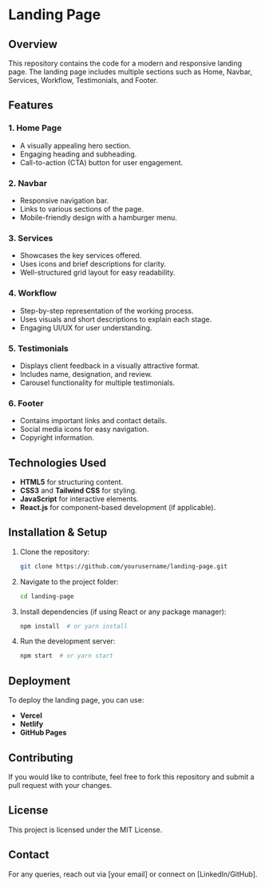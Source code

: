 # Landing Page

## Overview
This repository contains the code for a modern and responsive landing page. The landing page includes multiple sections such as Home, Navbar, Services, Workflow, Testimonials, and Footer.

## Features

### 1. Home Page
- A visually appealing hero section.
- Engaging heading and subheading.
- Call-to-action (CTA) button for user engagement.

### 2. Navbar
- Responsive navigation bar.
- Links to various sections of the page.
- Mobile-friendly design with a hamburger menu.

### 3. Services
- Showcases the key services offered.
- Uses icons and brief descriptions for clarity.
- Well-structured grid layout for easy readability.

### 4. Workflow
- Step-by-step representation of the working process.
- Uses visuals and short descriptions to explain each stage.
- Engaging UI/UX for user understanding.

### 5. Testimonials
- Displays client feedback in a visually attractive format.
- Includes name, designation, and review.
- Carousel functionality for multiple testimonials.

### 6. Footer
- Contains important links and contact details.
- Social media icons for easy navigation.
- Copyright information.

## Technologies Used
- **HTML5** for structuring content.
- **CSS3** and **Tailwind CSS** for styling.
- **JavaScript** for interactive elements.
- **React.js** for component-based development (if applicable).

## Installation & Setup
1. Clone the repository:
   ```sh
   git clone https://github.com/yourusername/landing-page.git
   ```
2. Navigate to the project folder:
   ```sh
   cd landing-page
   ```
3. Install dependencies (if using React or any package manager):
   ```sh
   npm install  # or yarn install
   ```
4. Run the development server:
   ```sh
   npm start  # or yarn start
   ```

## Deployment
To deploy the landing page, you can use:
- **Vercel**
- **Netlify**
- **GitHub Pages**

## Contributing
If you would like to contribute, feel free to fork this repository and submit a pull request with your changes.

## License
This project is licensed under the MIT License.

## Contact
For any queries, reach out via [your email] or connect on [LinkedIn/GitHub].

